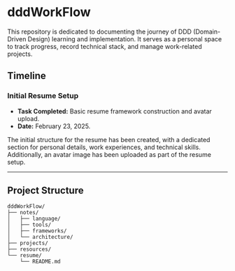 # dddWorkFlow

This repository is dedicated to documenting the journey of DDD (Domain-Driven Design) learning and implementation. It serves as a personal space to track progress, record technical stack, and manage work-related projects.

## Timeline

### Initial Resume Setup

- **Task Completed:** Basic resume framework construction and avatar upload.
- **Date:** February 23, 2025.

The initial structure for the resume has been created, with a dedicated section for personal details, work experiences, and technical skills. Additionally, an avatar image has been uploaded as part of the resume setup.

---

## Project Structure

```plaintext
dddWorkFlow/
├── notes/
│   ├── language/
│   ├── tools/
│   ├── frameworks/
│   └── architecture/
├── projects/
├── resources/
└── resume/
    └── README.md

